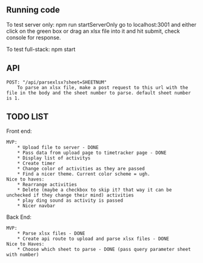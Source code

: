 Running code
------------
To test server only: npm run startServerOnly
    go to localhost:3001 and either click on the green box or drag an xlsx file into it and hit submit, check console for response.

To test full-stack: npm start

API
--------------
    POST: "/api/parsexlsx?sheet=SHEETNUM"
        To parse an xlsx file, make a post request to this url with the file in the body and the sheet number to parse. default sheet number is 1.

TODO LIST
----------

Front end:

    MVP:
        * Upload file to server - DONE
        * Pass data from upload page to timetracker page - DONE
        * Display list of activitys
        * Create timer
        * Change color of activities as they are passed
        * Find a nicer theme. Current color scheme = ugh.
    Nice to haves:
        * Rearrange activities
        * Delete (maybe a checkbox to skip it? that way it can be unchecked if they change their mind) activities
        * play ding sound as activity is passed
        * Nicer navbar

Back End:

    MVP: 
        * Parse xlsx files - DONE
        * Create api route to upload and parse xlsx files - DONE
    Nice to Haves:
        * Choose which sheet to parse - DONE (pass query parameter sheet with number)
